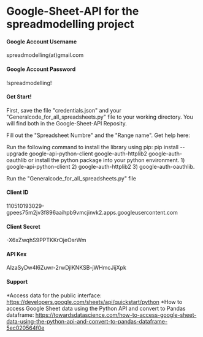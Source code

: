 # Google-Sheet-API for the spreadmodelling project


#### Google Account Username
spreadmodelling(at)gmail.com

#### Google Account Password
!spreadmodelling!

#### Get Start!
First, save the file "credentials.json" and your "Generalcode_for_all_spreadsheets.py" file to your working directory. You will find both in the Google-Sheet-API Reposity.

Fill out the "Spreadsheet Numbre" and the "Range name". Get help here: 

Run the following command to install the library using pip: pip install --upgrade google-api-python-client google-auth-httplib2 google-auth-oauthlib or install the python package into your python environment. 1) google-api-python-client 2) google-auth-httplib2 3) google-auth-oauthlib.

Run the "Generalcode_for_all_spreadsheets.py" file

#### Client ID
110510193029-gpees75m2jv3f896aaihpb9vmcjinvk2.apps.googleusercontent.com

#### Client Secret
-X6xZwqhS9PPTKKrOjeOsrWm

#### API Kex
AIzaSyDw4l6Zuwr-2rwDjlKNKSB-jWHmcJijXpk

#### Support
*Access data for the public interface: https://developers.google.com/sheets/api/quickstart/python
*How to access Google Sheet data using the Python API and convert to Pandas dataframe: https://towardsdatascience.com/how-to-access-google-sheet-data-using-the-python-api-and-convert-to-pandas-dataframe-5ec020564f0e


